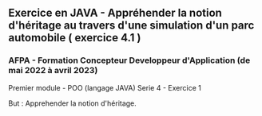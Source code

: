 ## Exercice en JAVA - Appréhender la notion d'héritage au travers d'une simulation d'un parc automobile ( exercice 4.1 )
### AFPA - Formation Concepteur Developpeur d'Application (de mai 2022 à avril 2023)

Premier module - POO (langage JAVA)
Serie 4 - Exercice 1 

But : Apprehender la notion d'héritage.
